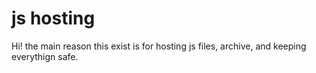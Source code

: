 # js hosting
Hi! the main reason this exist is for hosting js files, archive, and keeping everythign safe.
